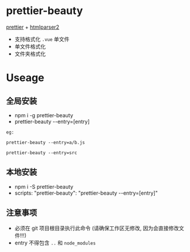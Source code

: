 # prettier-beauty

[prettier](https://prettier.io/) + [htmlparser2](https://www.npmjs.com/package/htmlparser2)

* 支持格式化 `.vue` 单文件
* 单文件格式化
* 文件夹格式化

# Useage

## 全局安装

* npm i -g prettier-beauty
* prettier-beauty --entry=[entry]

```
eg:

prettier-beauty --entry=a/b.js

prettier-beauty --entry=src
```

## 本地安装

* npm i -S prettier-beauty
* scripts: "prettier-beauty": "prettier-beauty --entry=[entry]"

## 注意事项

* 必须在 git 项目根目录执行此命令 (请确保工作区无修改, 因为会直接修改文件!!!)
* entry 不得包含 `..` 和 `node_modules`
